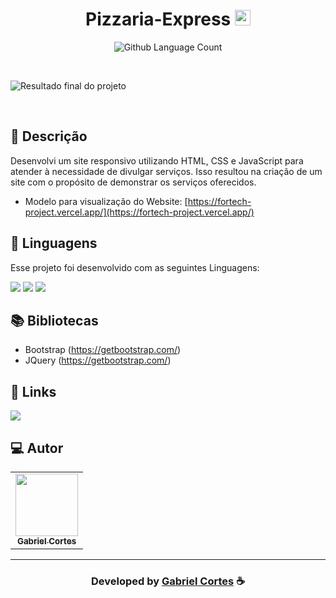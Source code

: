 <h1 align="center">
  Pizzaria-Express <img width="25px" src="https://cdn.discordapp.com/attachments/1049167666876776458/1049167722082226186/icon.png"/>
</h1>

 <p align="center">
  <img alt="Github Language Count" src="https://img.shields.io/github/languages/count/EvanderInacio/Portfolio?color=00FFFB">
</p>

<br>

![Resultado final do projeto](https://cdn.discordapp.com/attachments/596677178343817236/1049175180578127903/final.png)

<br>

## 📝 Descrição 

Desenvolvi um site responsivo utilizando HTML, CSS e JavaScript para atender à necessidade de divulgar serviços. Isso resultou na criação de um site com o propósito de demonstrar os serviços oferecidos. 

- Modelo para visualização do Website: [https://fortech-project.vercel.app/](https://fortech-project.vercel.app/)

## 🚀 Linguagens

Esse projeto foi desenvolvido com as seguintes Linguagens:

  <a href="https://github.com/GabrielRyuu" target="_blank"><img src="https://img.shields.io/badge/JavaScript-323330?style=for-the-badge&logo=javascript&logoColor=F7DF1E" target="_blank"></a>
  <a href="https://github.com/GabrielRyuu" target="_blank"><img src="https://img.shields.io/badge/HTML-239120?style=for-the-badge&logo=html5&logoColor=white" target="_blank"></a>
  <a href="https://github.com/GabrielRyuu" target="_blank"><img src="https://img.shields.io/badge/CSS-239120?&style=for-the-badge&logo=css3&logoColor=white" target="_blank"></a>

## 📚 Bibliotecas

- Bootstrap (https://getbootstrap.com/)
- JQuery   (https://getbootstrap.com/)

## 🔗 Links

<p align="left">

 <a href="https://www.linkedin.com/in/gabriel-cortes-teixeira-0b9a4722b/" alt="Linkedin">
  <img src="https://img.shields.io/badge/-Linkedin-000?style=for-the-badge&logo=Linkedin&logoColor=0A66C2&link=https://www.linkedin.com/in/evander-inacio"/> 
 </a>

 </p>
 
## 💻 Autor<br>
<table>
  <tr>
    <td align="center">
      <a href="https://github.com/GabrielRyuu">
        <img src="https://cdn.discordapp.com/attachments/1049167666876776458/1049179325410312292/tdi.png" width="100px;" /><br>
        <sub>
          <b>Gabriel Cortes</b>
        </sub>
      </a>
    </td>
  </tr>
</table>

-----

  <h3 align="center"> Developed by <a href="https://www.linkedin.com/in/gabriel-cortes-teixeira-0b9a4722b/">Gabriel Cortes</a> ☕</h3>
